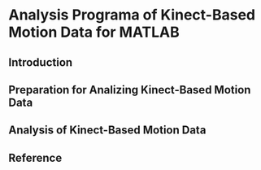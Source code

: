 # Analysis Programa of Kinect-Based Motion Data for MATLAB

## Introduction

## Preparation for Analizing Kinect-Based Motion Data

## Analysis of Kinect-Based Motion Data

## Reference
